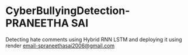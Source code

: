 # CyberBullyingDetection-PRANEETHA SAI
Detecting hate comments using Hybrid RNN LSTM and deploying it using render
email-spraneethasai2006@gmail.com
